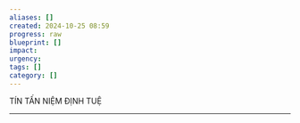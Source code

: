 ```yaml
---
aliases: []
created: 2024-10-25 08:59
progress: raw
blueprint: []
impact: 
urgency: 
tags: []
category: []
---
```

TÍN 
TẤN
NIỆM
ĐỊNH
TUỆ

---
